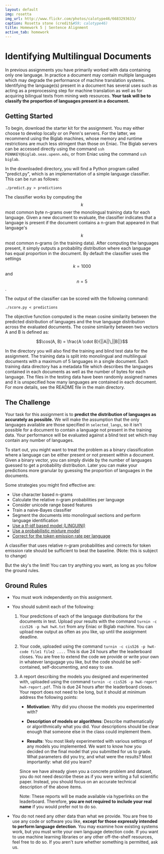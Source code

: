 ```yaml
---
layout: default
img: rosetta
img_url: http://www.flickr.com/photos/calotype46/6683293633/
caption: Rosetta stone (credit&#59; calotype46)
title: Homework 5 | Sentence Alignment
active_tab: homework
---
```

# Identifying Multilingual Documents

In previous assignments you have primarily worked with data containing only one language. In practice
a document may contain multiple languages which may degrade the performance of machine translation systems. Identifying the language(s) present in a document has several
uses such as acting as a preprocessing step for machine translation as well as for acquiring bilingual texts from
mining web resources. __Your task will be to classify the proportion of languages present in a document.__

## Getting Started

To begin, download the starter kit for the assignment. You may either choose to develop locally or on Penn's servers. 
For the latter, we recommend using the Biglab machines, whose memory and runtime restrictions are much less stringent 
than those on Eniac. The Biglab servers can be accessed directly using the command `ssh PENNKEY@biglab.seas.upenn.edu`, 
or from Eniac using the command `ssh biglab`.

In the downloaded directory, you will find a Python program called "predict.py", which is an implementation of a simple language classifier.
This can be run as follows:

    ./predict.py > predictions

The classifier works by computing the $$k$$ most common byte n-grams over the monolingual training data for each language. Given a new
document to evaluate, the classifier indicates that a language is present if the document contains a n-gram that appeared in that
language's $$k$$ most common n-grams (in the training data). After computing the languages present, it simply outputs a probability distribution where each
language has equal proportion in the document. By default the classifier uses the settings $$k = 1000$$ and $$n = 5$$.

The output of the classifier can be scored with the following command:

    ./score.py < predictions

The objective function computed is the mean cosine similarity between the predicted distribution of languages and the true language distribution across the evaluated documents.
The cosine similarity between two vectors A and B is defined as:

$$\cos(A, B) = \frac{A \cdot B}{||A||\,||B||}$$

In the directory you will also find the training and blind test data for the assignment. The training data is split into monolingual and multilingual documents with a maximum of 5 languages in a single document. Each training data directory has a metadata file which describes the languages contained in each documents as well as the number of bytes for each language. The files in the testing data have been randomly assigned names and it is unspecified how many languages are contained in each document. For more details, see the README file in the main directory.

## The Challenge

Your task for this assignment is to __predict the distribution of languages as accurately as possible.__ We will make the assumption that the only languages
available are those specified in `selected_langs`, so it isn't possible for a document to contain a language not present in the training data. Your performance
will be evaluated against a blind test set which may contain any number of languages.

To start out, you might want to treat the problem as a binary classification where a language can be either present or not present within a document. Given a binary
vector, you can simply divide by the number of languages guessed to get a probability distribution. Later you can make your predictions more granular by guessing
the proportion of languages in the documents.

Some strategies you might find effective are:

 * Use character based n-grams
 * Calculate the relative n-gram probabilities per language
 * Consider unicode range based features
 * Train a naive-Bayes classifier
 * Segment the documents into monolingual sections and perform language identification
 * [Use a tf-idf based model (LINGUINI)](http://citeseerx.ist.psu.edu/viewdoc/summary?doi=10.1.1.107.2022)
 * [Use a probabilistic mixture model](http://www.transacl.org/wp-content/uploads/2014/02/38.pdf)
 * [Correct for the token emission rate per language](http://www.transacl.org/wp-content/uploads/2014/02/38.pdf)

A classifier that uses relative n-gram probabilities and corrects for token emission rate should be sufficient to beat the baseline. (Note: this is subject to change)

But the sky's the limit! You can try anything you want, as long as you follow the ground rules.

## Ground Rules

* You must work independently on this assignment.
* You should submit each of the following:
    1. Your predictions of each of the language distributions for the documents in test. Upload your results with the command `turnin -c cis526 -p hwX hwX.txt` from any Eniac or Biglab machine. You can upload new output as often as you like, up until the assignment deadline.

    2. Your code, uploaded using the command `turnin -c cis526 -p hwX-code file1 file2 ....` This is due 24 hours after the leaderboard closes. You are free to extend the code we provide or write your own in whatever langugage you like, but the code should be self-contained, self-documenting, and easy to use.

    3. A report describing the models you designed and experimented with, uploaded using the command `turnin -c cis526 -p hwX-report hwX-report.pdf`. This is due 24 hours after the leaderboard closes. Your report does not need to be long, but it should at minimum address the following points:
           
        * __Motivation__: Why did you choose the models you experimented with?

        * __Description of models or algorithms__: Describe mathematically or algorithmically what you did. Your descriptions should be clear enough that someone else in the class could implement them.

        * __Results__: You most likely experimented with various settings of any models you implemented. We want to know how you decided on the final model that you submitted for us to grade. What parameters did you try, and what were the results? Most importantly: what did you learn?

         Since we have already given you a concrete problem and dataset, you do not need describe these as if you were writing a full scientific paper. Instead, you should focus on an accurate technical description of the above items.

          Note: These reports will be made available via hyperlinks on the leaderboard. Therefore, __you are not required to include your real name__ if you would prefer not to do so.

* You do not need any other data than what we provide. You are free to use any code or software you like, __except for those expressly intended to perform language detection__. You may examine how existing systems work, but you must write your own language detection code. If you want to use machine learning libraries or any other off-the-shelf resources, feel free to do so. If you aren't sure whether something is permitted, ask us.
